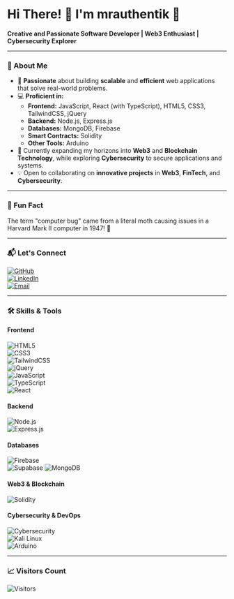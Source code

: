 # Hi There! 👋 I'm **mrauthentik** 🚀

**Creative and Passionate Software Developer | Web3 Enthusiast | Cybersecurity Explorer**

---

### 🚀 About Me
- 👀 **Passionate** about building **scalable** and **efficient** web applications that solve real-world problems.  
- 💻 **Proficient in:**  
  - **Frontend:** JavaScript, React (with TypeScript), HTML5, CSS3, TailwindCSS, jQuery  
  - **Backend:** Node.js, Express.js  
  - **Databases:** MongoDB, Firebase  
  - **Smart Contracts:** Solidity  
  - **Other Tools:** Arduino 
- 🌱 Currently expanding my horizons into **Web3** and **Blockchain Technology**, while exploring **Cybersecurity** to secure applications and systems.  
- 💡 Open to collaborating on **innovative projects** in **Web3**, **FinTech**, and **Cybersecurity**.  

---

### 🌟 Fun Fact  
The term "computer bug" came from a literal moth causing issues in a Harvard Mark II computer in 1947! 🦋

---

### 📬 Let's Connect  
[![GitHub](https://img.shields.io/badge/GitHub-black?logo=github&style=for-the-badge)](https://github.com/mrauthentik)  
[![LinkedIn](https://img.shields.io/badge/LinkedIn-blue?logo=linkedin&style=for-the-badge)](https://linkedin.com/in/umokeuchenna)  
[![Email](https://img.shields.io/badge/Email-red?logo=gmail&style=for-the-badge)](mailto:umokeuchenna2020@gmail.com)  

---

### 🛠️ Skills & Tools  
#### **Frontend**  
![HTML5](https://img.shields.io/badge/HTML5-%23E34F26.svg?style=for-the-badge&logo=html5&logoColor=white)  
![CSS3](https://img.shields.io/badge/CSS3-%231572B6.svg?style=for-the-badge&logo=css3&logoColor=white)  
![TailwindCSS](https://img.shields.io/badge/TailwindCSS-%2338B2AC.svg?style=for-the-badge&logo=tailwind-css&logoColor=white)  
![jQuery](https://img.shields.io/badge/jQuery-%230769AD.svg?style=for-the-badge&logo=jquery&logoColor=white)  
![JavaScript](https://img.shields.io/badge/JavaScript-yellow?style=for-the-badge&logo=javascript&logoColor=white)  
![TypeScript](https://img.shields.io/badge/TypeScript-blue?style=for-the-badge&logo=typescript&logoColor=white)  
![React](https://img.shields.io/badge/React-black?style=for-the-badge&logo=react&logoColor=61DAFB)  

#### **Backend**  
![Node.js](https://img.shields.io/badge/Node.js-green?style=for-the-badge&logo=node.js&logoColor=white)  
![Express.js](https://img.shields.io/badge/Express-gray?style=for-the-badge&logo=express&logoColor=white)  

#### **Databases**  
![Firebase](https://img.shields.io/badge/Firebase-%23039BE5.svg?style=for-the-badge&logo=firebase&logoColor=white)  
![Supabase](https://img.shields.io/badge/Supabase-3FCF8E?style=for-the-badge&logo=supabase&logoColor=white)
![MongoDB](https://img.shields.io/badge/MongoDB-%2347A248.svg?style=for-the-badge&logo=mongodb&logoColor=white)  

#### **Web3 & Blockchain**  
![Solidity](https://img.shields.io/badge/Solidity-%23363636.svg?style=for-the-badge&logo=solidity&logoColor=white)  

#### **Cybersecurity & DevOps**  
![Cybersecurity](https://img.shields.io/badge/Cybersecurity-%23000000.svg?style=for-the-badge&logo=security&logoColor=white)  
![Kali Linux](https://img.shields.io/badge/Kali%20Linux-%23557C94.svg?style=for-the-badge&logo=kalilinux&logoColor=white)  
![Arduino](https://img.shields.io/badge/Arduino-blue?style=for-the-badge&logo=arduino&logoColor=white)


---

### 📈 Visitors Count  
![Visitors](https://komarev.com/ghpvc/?username=mrauthentik&style=for-the-badge&color=blue)
